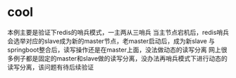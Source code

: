 # cool
本例主要是验证下redis的哨兵模式，一主两从三哨兵
当主节点宕机后，redis哨兵会选举对应的slave成为新的master节点，老master启动后，成为新slave
与springboot整合后，读写操作还是在master上面，没法做动态的读写分离
网上很多例子都是固定的master和slave做的读写分离，没办法再哨兵模式下进行动态的读写分离，该问题有待后续验证
